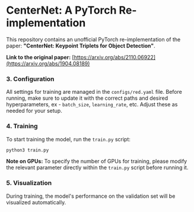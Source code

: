 # CenterNet: A PyTorch Re-implementation

This repository contains an unofficial PyTorch re-implementation of the paper: **"CenterNet: Keypoint Triplets for Object Detection"**.

**Link to the original paper:** [https://arxiv.org/abs/2110.06922](https://arxiv.org/abs/1904.08189)

### 3. Configuration

All settings for training are managed in the `configs/red.yaml` file. Before running, make sure to update it with the correct paths and desired hyperparameters, ex - `batch_size`, `learning_rate`, etc. Adjust these as needed for your setup.

### 4. Training

To start training the model, run the `train.py` script:

```bash
python3 train.py
```

**Note on GPUs:** To specify the number of GPUs for training, please modify the relevant parameter directly within the `train.py` script before running it.

### 5. Visualization

During training, the model's performance on the validation set will be visualized automatically.

